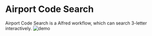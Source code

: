 # Airport Code Search
Airport Code Search is a Alfred workflow, which can search 3-letter interactively.
![demo](https://github.com/user-attachments/assets/d0bd5f33-8d56-46d0-b745-2b20cf9eb1b8)

